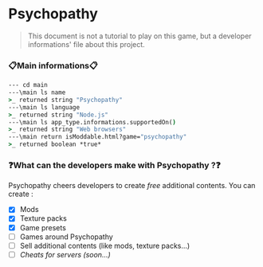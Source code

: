 # Psychopathy
> This document is not a tutorial to play on this game, but a developer informations' file about this project.
### :clipboard:Main informations:clipboard:
```cmd
--- cd main
---\main ls name
>_ returned string "Psychopathy"
---\main ls language
>_ returned string "Node.js"
---\main ls app_type.informations.supportedOn()
>_ returned string "Web browsers"
---\main return isModdable.html?game="psychopathy"
>_ returned boolean *true*
```
### :question:What can the developers make with Psychopathy ?:question:
Psychopathy cheers developers to create _free_ additional contents.
You can create : 
- [x] Mods
- [x] Texture packs
- [x] Game presets
- [ ] Games around Psychopathy
- [ ] Sell additional contents (like mods, texture packs...)
- [ ] *Cheats for servers (soon...)*